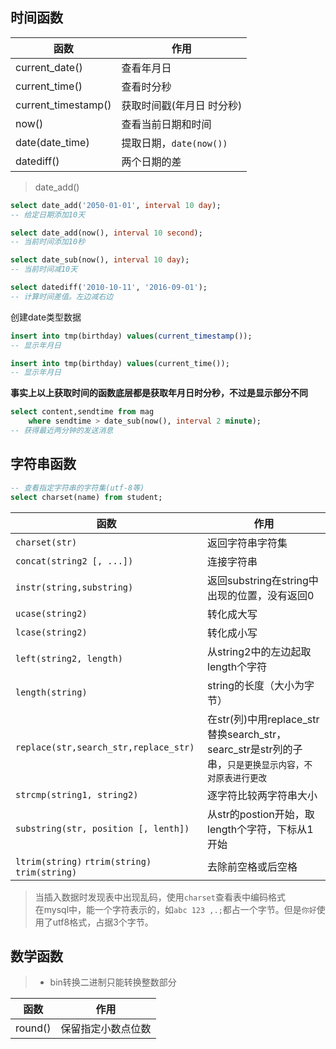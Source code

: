 

## 时间函数
|函数|作用|
|---|---|
|current_date()|查看年月日|
|current_time()|查看时分秒|
|current_timestamp()|获取时间戳(年月日 时分秒)|
|now()|查看当前日期和时间|
|date(date_time)|提取日期，`date(now())`|
|datediff()|两个日期的差|

>date_add()
```sql
select date_add('2050-01-01', interval 10 day);
-- 给定日期添加10天

select date_add(now(), interval 10 second);
-- 当前时间添加10秒

select date_sub(now(), interval 10 day);
-- 当前时间减10天

select datediff('2010-10-11', '2016-09-01');
-- 计算时间差值。左边减右边
```
创建date类型数据
```sql
insert into tmp(birthday) values(current_timestamp());
-- 显示年月日

insert into tmp(birthday) values(current_time());
-- 显示年月日
```
**事实上以上获取时间的函数底层都是获取年月日时分秒，不过是显示部分不同**

```sql
select content,sendtime from mag
    where sendtime > date_sub(now(), interval 2 minute);
-- 获得最近两分钟的发送消息
```

## 字符串函数
```sql
-- 查看指定字符串的字符集(utf-8等)
select charset(name) from student;
```
|函数|作用|
|---|---|
|`charset(str)`|返回字符串字符集|
|`concat(string2 [, ...])`|连接字符串|
|`instr(string,substring)`|返回substring在string中出现的位置，没有返回0|
|`ucase(string2)`|转化成大写|
|`lcase(string2)`|转化成小写|
|`left(string2, length)`|从string2中的左边起取length个字符|
|`length(string)`|string的长度（大小为字节）|
|`replace(str,search_str,replace_str)`|在str(列)中用replace_str替换search_str，searc_str是str列的子串，`只是更换显示内容，不对原表进行更改`|
|`strcmp(string1, string2)`|逐字符比较两字符串大小|
|`substring(str, position [, lenth])`|从str的postion开始，取length个字符，下标从1开始|
|`ltrim(string)` `rtrim(string)` `trim(string)`|去除前空格或后空格|

>当插入数据时发现表中出现乱码，使用`charset`查看表中编码格式\
>在mysql中，能一个字符表示的，如`abc 123 ,.;`都占一个字节。但是`你好`使用了utf8格式，占据3个字节。

## 数学函数
>- bin转换二进制只能转换整数部分

|函数|作用|
|---|---|
|round()|保留指定小数点位数|